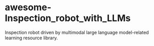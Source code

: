 # awesome-Inspection_robot_with_LLMs
 Inspection robot driven by multimodal large language model-related learning resource library.
